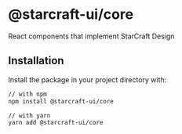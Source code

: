 # @starcraft-ui/core

React components that implement StarCraft Design

## Installation

Install the package in your project directory with:

```sh
// with npm
npm install @starcraft-ui/core

// with yarn
yarn add @starcraft-ui/core
```
